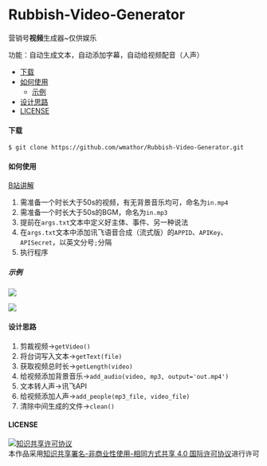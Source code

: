 # Rubbish-Video-Generator
营销号**视频**生成器~仅供娱乐

功能：自动生成文本，自动添加字幕，自动给视频配音（人声）

- [下载](https://github.com/wmathor/Rubbish-Video-Generator#%E4%B8%8B%E8%BD%BD )
- [如何使用](https://github.com/wmathor/Rubbish-Video-Generator#%E5%A6%82%E4%BD%95%E4%BD%BF%E7%94%A8 )
  - [示例](https://github.com/wmathor/Rubbish-Video-Generator#%E7%A4%BA%E4%BE%8B )
- [设计思路](https://github.com/wmathor/Rubbish-Video-Generator#%E8%AE%BE%E8%AE%A1%E6%80%9D%E8%B7%AF )
- [LICENSE](https://github.com/wmathor/Rubbish-Video-Generator#license)

#### 下载

```shell
$ git clone https://github.com/wmathor/Rubbish-Video-Generator.git
```

#### 如何使用

[B站讲解](https://www.bilibili.com/video/BV1Ap4y1y7o7)

1. 需准备一个时长大于50s的视频，有无背景音乐均可，命名为`in.mp4`
2. 需准备一个时长大于50s的BGM，命名为`in.mp3`
3. 提前在`args.txt`文本中定义好主体、事件、另一种说法
4. 在`args.txt`文本中添加讯飞语音合成（流式版）的`APPID`、`APIKey`、`APISecret`，以英文分号`;`分隔
5. 执行程序

##### 示例

![](https://s1.ax1x.com/2020/04/19/Juy9QH.png)

![](https://s1.ax1x.com/2020/04/19/JuNLZD.png)

#### 设计思路

1. 剪裁视频→`getVideo()`
2. 将台词写入文本→`getText(file)`
3. 获取视频总时长→`getLength(video)`
4. 给视频添加背景音乐→`add_audio(video, mp3, output='out.mp4')`
5. 文本转人声→讯飞API
6. 给视频添加人声→`add_people(mp3_file, video_file)`
7. 清除中间生成的文件→`clean()`

#### LICENSE

<a rel="license" href="http://creativecommons.org/licenses/by-nc-sa/4.0/"><img alt="知识共享许可协议" style="border-width:0" src="https://i.creativecommons.org/l/by-nc-sa/4.0/88x31.png" /></a><br/>本作品采用<a rel="license" href="http://creativecommons.org/licenses/by-nc-sa/4.0/">知识共享署名-非商业性使用-相同方式共享 4.0 国际许可协议</a>进行许可
